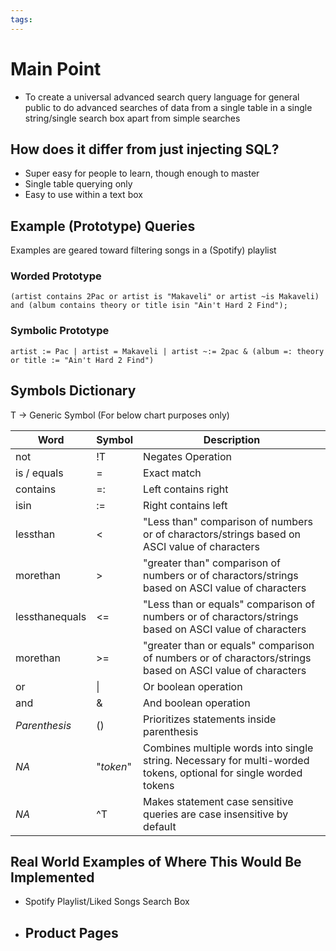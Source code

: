 ```yaml
---
tags:
---
```

# Main Point
- To create a universal advanced search query language for general public to do advanced searches of data from a single table in a single string/single search box apart from simple searches

## How does it differ from just injecting SQL?
- Super easy for people to learn, though enough to master
- Single table querying only
- Easy to use within a text box

## Example (Prototype) Queries

Examples are geared toward filtering songs in a (Spotify) playlist

### Worded Prototype

```
(artist contains 2Pac or artist is "Makaveli" or artist ~is Makaveli) and (album contains theory or title isin "Ain't Hard 2 Find");
```
### Symbolic Prototype

```
artist := Pac | artist = Makaveli | artist ~:= 2pac & (album =: theory or title := "Ain't Hard 2 Find")
```
## Symbols Dictionary

T -> Generic Symbol (For below chart purposes only)

| Word              | Symbol    | Description                                                                                                      |
|-------------------|-----------|------------------------------------------------------------------------------------------------------------------|
| not               | !T        | Negates Operation                                                                                                |
| is / equals       | =         | Exact match                                                                                                      |
| contains          | =:        | Left contains right                                                                                              |
| isin              | :=        | Right contains left                                                                                              |
| lessthan          | <         | "Less than" comparison of numbers or of charactors/strings based on ASCI value of characters                     |
| morethan          | \>        | "greater than" comparison of numbers or of charactors/strings based on ASCI value of characters                  |
| lessthanequals    | <=        | "Less than or equals" comparison of numbers or of charactors/strings based on ASCI value of characters           |
| morethan          | \>=       | "greater than or equals" comparison of numbers or of charactors/strings based on ASCI value of characters        |
| or                | \|        | Or boolean operation                                                                                             |
| and               | &         | And boolean operation                                                                                            |
| *Parenthesis*     | ()        | Prioritizes statements inside parenthesis                                                                        |
| *NA*              | "*token*" | Combines multiple words into single string. Necessary for multi-worded tokens, optional for single worded tokens |
| *NA*              | ^T        | Makes statement case sensitive queries are case insensitive by default                                           |


## Real World Examples of Where This Would Be Implemented
- Spotify Playlist/Liked Songs Search Box
- Product Pages
  - 